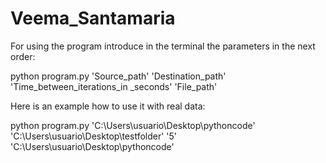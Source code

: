 # Veema_Santamaria

For using the program introduce in the terminal the parameters in the next order:

python program.py 'Source_path' 'Destination_path' 'Time_between_iterations_in _seconds' 'File_path'

Here is an example how to use it with real data:

python program.py 'C:\Users\usuario\Desktop\pythoncode' 'C:\Users\usuario\Desktop\testfolder' '5' 'C:\Users\usuario\Desktop\pythoncode'
